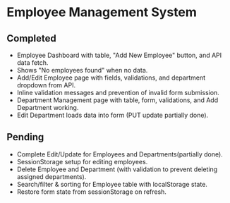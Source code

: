 # Employee Management System

## Completed
- Employee Dashboard with table, "Add New Employee" button, and API data fetch.
- Shows "No employees found" when no data.
- Add/Edit Employee page with fields, validations, and department dropdown from API.
- Inline validation messages and prevention of invalid form submission.
- Department Management page with table, form, validations, and Add Department working.
- Edit Department loads data into form (PUT update partially done).

## Pending
- Complete Edit/Update for Employees and Departments(partially done).
- SessionStorage setup for editing employees.
- Delete Employee and Department (with validation to prevent deleting assigned departments).
- Search/filter & sorting for Employee table with localStorage state.
- Restore form state from sessionStorage on refresh.
